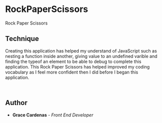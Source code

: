 # RockPaperScissors
Rock Paper Scissors


## Technique
Creating this application has helped my understand of JavaScript such as nesting a function inside another, giving 
value to an undefined varible and finding the typeof an element to be able to debug to complete this application. 
This Rock Paper Scissors has helped improved my coding vocabulary as I feel more confident then I did before I began this application.

<br>

## Author
* **Grace Cardenas** - *Front End Developer* 
